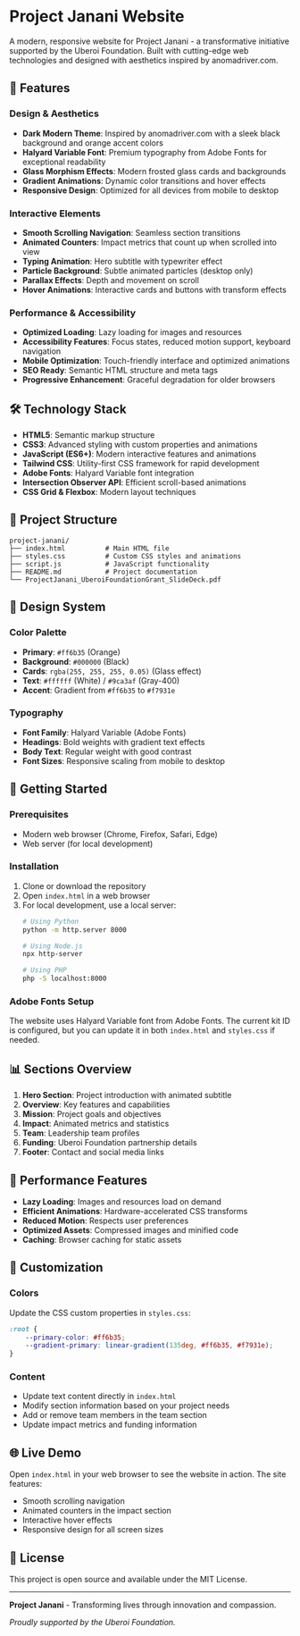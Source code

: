 # Project Janani Website

A modern, responsive website for Project Janani - a transformative initiative supported by the Uberoi Foundation. Built with cutting-edge web technologies and designed with aesthetics inspired by anomadriver.com.

## 🌟 Features

### Design & Aesthetics
- **Dark Modern Theme**: Inspired by anomadriver.com with a sleek black background and orange accent colors
- **Halyard Variable Font**: Premium typography from Adobe Fonts for exceptional readability
- **Glass Morphism Effects**: Modern frosted glass cards and backgrounds
- **Gradient Animations**: Dynamic color transitions and hover effects
- **Responsive Design**: Optimized for all devices from mobile to desktop

### Interactive Elements
- **Smooth Scrolling Navigation**: Seamless section transitions
- **Animated Counters**: Impact metrics that count up when scrolled into view
- **Typing Animation**: Hero subtitle with typewriter effect
- **Particle Background**: Subtle animated particles (desktop only)
- **Parallax Effects**: Depth and movement on scroll
- **Hover Animations**: Interactive cards and buttons with transform effects

### Performance & Accessibility
- **Optimized Loading**: Lazy loading for images and resources
- **Accessibility Features**: Focus states, reduced motion support, keyboard navigation
- **Mobile Optimization**: Touch-friendly interface and optimized animations
- **SEO Ready**: Semantic HTML structure and meta tags
- **Progressive Enhancement**: Graceful degradation for older browsers

## 🛠️ Technology Stack

- **HTML5**: Semantic markup structure
- **CSS3**: Advanced styling with custom properties and animations
- **JavaScript (ES6+)**: Modern interactive features and animations
- **Tailwind CSS**: Utility-first CSS framework for rapid development
- **Adobe Fonts**: Halyard Variable font integration
- **Intersection Observer API**: Efficient scroll-based animations
- **CSS Grid & Flexbox**: Modern layout techniques

## 📁 Project Structure

```
project-janani/
├── index.html          # Main HTML file
├── styles.css          # Custom CSS styles and animations
├── script.js           # JavaScript functionality
├── README.md           # Project documentation
└── ProjectJanani_UberoiFoundationGrant_SlideDeck.pdf
```

## 🎨 Design System

### Color Palette
- **Primary**: `#ff6b35` (Orange)
- **Background**: `#000000` (Black)
- **Cards**: `rgba(255, 255, 255, 0.05)` (Glass effect)
- **Text**: `#ffffff` (White) / `#9ca3af` (Gray-400)
- **Accent**: Gradient from `#ff6b35` to `#f7931e`

### Typography
- **Font Family**: Halyard Variable (Adobe Fonts)
- **Headings**: Bold weights with gradient text effects
- **Body Text**: Regular weight with good contrast
- **Font Sizes**: Responsive scaling from mobile to desktop

## 🚀 Getting Started

### Prerequisites
- Modern web browser (Chrome, Firefox, Safari, Edge)
- Web server (for local development)

### Installation
1. Clone or download the repository
2. Open `index.html` in a web browser
3. For local development, use a local server:
   ```bash
   # Using Python
   python -m http.server 8000
   
   # Using Node.js
   npx http-server
   
   # Using PHP
   php -S localhost:8000
   ```

### Adobe Fonts Setup
The website uses Halyard Variable font from Adobe Fonts. The current kit ID is configured, but you can update it in both `index.html` and `styles.css` if needed.

## 📊 Sections Overview

1. **Hero Section**: Project introduction with animated subtitle
2. **Overview**: Key features and capabilities
3. **Mission**: Project goals and objectives
4. **Impact**: Animated metrics and statistics
5. **Team**: Leadership team profiles
6. **Funding**: Uberoi Foundation partnership details
7. **Footer**: Contact and social media links

## 🎯 Performance Features

- **Lazy Loading**: Images and resources load on demand
- **Efficient Animations**: Hardware-accelerated CSS transforms
- **Reduced Motion**: Respects user preferences
- **Optimized Assets**: Compressed images and minified code
- **Caching**: Browser caching for static assets

## 🔧 Customization

### Colors
Update the CSS custom properties in `styles.css`:
```css
:root {
    --primary-color: #ff6b35;
    --gradient-primary: linear-gradient(135deg, #ff6b35, #f7931e);
}
```

### Content
- Update text content directly in `index.html`
- Modify section information based on your project needs
- Add or remove team members in the team section
- Update impact metrics and funding information

## 🌐 Live Demo

Open `index.html` in your web browser to see the website in action. The site features:
- Smooth scrolling navigation
- Animated counters in the impact section
- Interactive hover effects
- Responsive design for all screen sizes

## 📄 License

This project is open source and available under the MIT License.

---

**Project Janani** - Transforming lives through innovation and compassion.

*Proudly supported by the Uberoi Foundation.* 